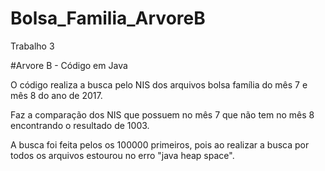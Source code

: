 # Bolsa_Familia_ArvoreB
Trabalho 3

#Arvore B - Código em Java 

O código realiza a busca pelo NIS dos arquivos bolsa família do mês 7 e mês 8 do ano de 2017.

Faz a comparação dos NIS que possuem no mês 7 que não tem no mês 8 encontrando o resultado de 1003.

A busca foi feita pelos os 100000 primeiros, pois ao realizar a busca por todos os arquivos estourou no erro "java heap space".
